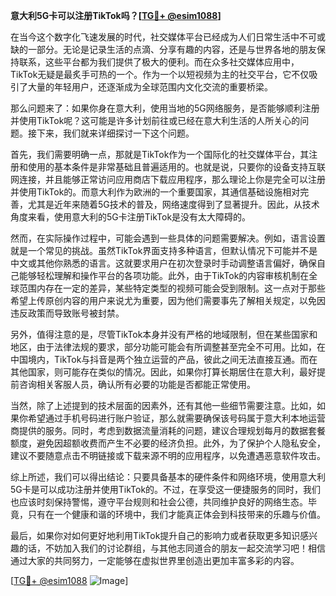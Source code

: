 **意大利5G卡可以注册TikTok吗？[[TG💪+ @esim1088](https://t.me/s/esim1088)]**

在当今这个数字化飞速发展的时代，社交媒体平台已经成为人们日常生活中不可或缺的一部分。无论是记录生活的点滴、分享有趣的内容，还是与世界各地的朋友保持联系，这些平台都为我们提供了极大的便利。而在众多社交媒体应用中，TikTok无疑是最炙手可热的一个。作为一个以短视频为主的社交平台，它不仅吸引了大量的年轻用户，还逐渐成为全球范围内文化交流的重要桥梁。

那么问题来了：如果你身在意大利，使用当地的5G网络服务，是否能够顺利注册并使用TikTok呢？这可能是许多计划前往或已经在意大利生活的人所关心的问题。接下来，我们就来详细探讨一下这个问题。

首先，我们需要明确一点，那就是TikTok作为一个国际化的社交媒体平台，其注册和使用的基本条件是非常基础且普遍适用的。也就是说，只要你的设备支持互联网连接，并且能够正常访问应用商店下载应用程序，那么理论上你是完全可以注册并使用TikTok的。而意大利作为欧洲的一个重要国家，其通信基础设施相对完善，尤其是近年来随着5G技术的普及，网络速度得到了显著提升。因此，从技术角度来看，使用意大利的5G卡注册TikTok是没有太大障碍的。

然而，在实际操作过程中，可能会遇到一些具体的问题需要解决。例如，语言设置就是一个常见的挑战。虽然TikTok界面支持多种语言，但默认情况下可能并不是中文或其他你熟悉的语言。这就要求用户在初次登录时手动调整语言偏好，确保自己能够轻松理解和操作平台的各项功能。此外，由于TikTok的内容审核机制在全球范围内存在一定的差异，某些特定类型的视频可能会受到限制。这一点对于那些希望上传原创内容的用户来说尤为重要，因为他们需要事先了解相关规定，以免因违反政策而导致账号被封禁。

另外，值得注意的是，尽管TikTok本身并没有严格的地域限制，但在某些国家和地区，由于法律法规的要求，部分功能可能会有所调整甚至完全不可用。比如，在中国境内，TikTok与抖音是两个独立运营的产品，彼此之间无法直接互通。而在其他国家，则可能存在类似的情况。因此，如果你打算长期居住在意大利，最好提前咨询相关客服人员，确认所有必要的功能是否都能正常使用。

当然，除了上述提到的技术层面的因素外，还有其他一些细节需要注意。比如，如果你希望通过手机号码进行账户验证，那么就需要确保该号码属于意大利本地运营商提供的服务。同时，考虑到数据流量消耗的问题，建议合理规划每月的数据套餐额度，避免因超额收费而产生不必要的经济负担。此外，为了保护个人隐私安全，建议不要随意点击不明链接或下载来源不明的应用程序，以免遭遇恶意软件攻击。

综上所述，我们可以得出结论：只要具备基本的硬件条件和网络环境，使用意大利5G卡是可以成功注册并使用TikTok的。不过，在享受这一便捷服务的同时，我们也应该时刻保持警惕，遵守平台规则和社会公德，共同维护良好的网络生态。毕竟，只有在一个健康和谐的环境中，我们才能真正体会到科技带来的乐趣与价值。

最后，如果你对如何更好地利用TikTok提升自己的影响力或者获取更多知识感兴趣的话，不妨加入我们的讨论群组，与其他志同道合的朋友一起交流学习吧！相信通过大家的共同努力，一定能够在虚拟世界里创造出更加丰富多彩的内容。

[[TG💪+ @esim1088](https://t.me/s/esim1088) ![Image](https://i.postimg.cc/4NQfJmqS/Snipaste-2025-05-13-00-14-12.png)]